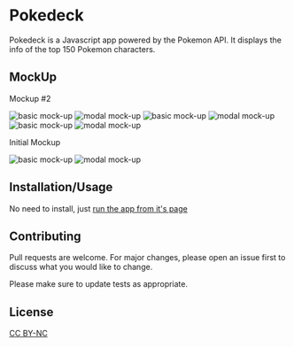 Pokedeck
=========	
Pokedeck is a Javascript app powered by the Pokemon API. It displays the info of the top 150 Pokemon characters.

MockUp
---------	
Mockup #2

![basic mock-up](img/small%20screen%20app.jpeg)
![modal mock-up](img/small%20screen%20app%20modal.jpeg)
![basic mock-up](img/mid%20screen%20app.jpeg)
![modal mock-up](img/mid%20screen%20app%20modal.jpeg)
![basic mock-up](img/large%20screen%20app.jpeg)
![modal mock-up](img/large%20screen%20app%20modal.jpeg)

Initial Mockup

![basic mock-up](img/MainApp.png)
![modal mock-up](img/ModalPopUp.png)



Installation/Usage
---------	
No need to install, just [run the app from it's page](https://micolcodes.github.io/simple-js-app/)


Contributing
---------	
Pull requests are welcome. For major changes, please open an issue first to discuss what you would like to change.

Please make sure to update tests as appropriate.

License
---------	
[CC BY-NC](https://creativecommons.org/licenses/by-nc/4.0/)
